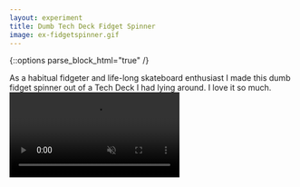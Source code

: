 ```yaml
---
layout: experiment
title: Dumb Tech Deck Fidget Spinner
image: ex-fidgetspinner.gif
---
```


{::options parse_block_html="true" /}

<div class="flex-wrapper post m-col">
<div class="flex-column _50 m-margin">
As a habitual fidgeter and life-long skateboard enthusiast I made this dumb fidget spinner out of a Tech Deck I had lying around. I love it so much.
</div>
<div class="flex-column _50 m-margin">
<video src="/assets/videos/fidgetspinner.mp4" autoplay loop muted playsinline></video>
</div>
</div>
